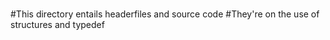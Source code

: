 #
#
#This directory entails headerfiles and source code
#They're on the use of structures and typedef
#
